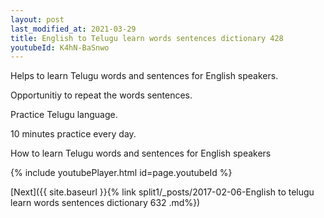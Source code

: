 ```yaml
---
layout: post
last_modified_at: 2021-03-29
title: English to Telugu learn words sentences dictionary 428 
youtubeId: K4hN-BaSnwo
---
```

 
 
Helps to learn Telugu words and sentences for English speakers.

Opportunitiy to repeat the words sentences. 

Practice Telugu language. 
 
10 minutes practice every day. 
 
How to learn Telugu words and sentences for English speakers 
 
{% include youtubePlayer.html id=page.youtubeId %}
 
 
[Next]({{ site.baseurl }}{% link  split1/_posts/2017-02-06-English to telugu learn words sentences dictionary 632 .md%})
 
